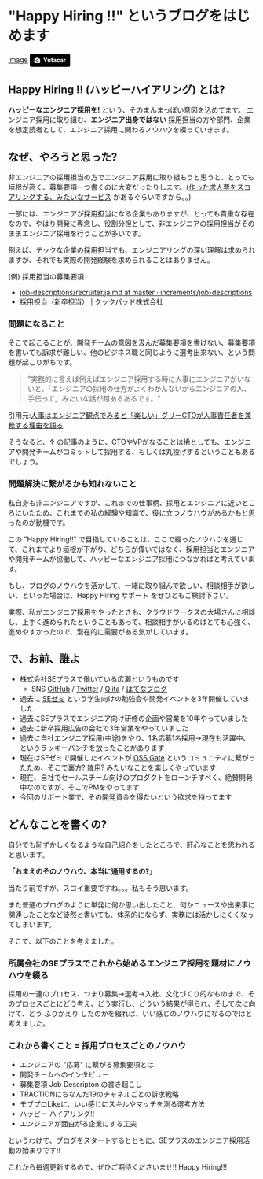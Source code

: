 # "Happy Hiring !!" というブログをはじめます
[image](images/yutacar-28290.jpg)
<a style="background-color:black;color:white;text-decoration:none;padding:4px 6px;font-family:-apple-system, BlinkMacSystemFont, &quot;San Francisco&quot;, &quot;Helvetica Neue&quot;, Helvetica, Ubuntu, Roboto, Noto, &quot;Segoe UI&quot;, Arial, sans-serif;font-size:12px;font-weight:bold;line-height:1.2;display:inline-block;border-radius:3px;" href="http://unsplash.com/@yutacar?utm_medium=referral&amp;utm_campaign=photographer-credit&amp;utm_content=creditBadge" target="_blank" rel="noopener noreferrer" title="Download free do whatever you want high-resolution photos from Yutacar"><span style="display:inline-block;padding:2px 3px;"><svg xmlns="http://www.w3.org/2000/svg" style="height:12px;width:auto;position:relative;vertical-align:middle;top:-1px;fill:white;" viewBox="0 0 32 32"><title></title><path d="M20.8 18.1c0 2.7-2.2 4.8-4.8 4.8s-4.8-2.1-4.8-4.8c0-2.7 2.2-4.8 4.8-4.8 2.7.1 4.8 2.2 4.8 4.8zm11.2-7.4v14.9c0 2.3-1.9 4.3-4.3 4.3h-23.4c-2.4 0-4.3-1.9-4.3-4.3v-15c0-2.3 1.9-4.3 4.3-4.3h3.7l.8-2.3c.4-1.1 1.7-2 2.9-2h8.6c1.2 0 2.5.9 2.9 2l.8 2.4h3.7c2.4 0 4.3 1.9 4.3 4.3zm-8.6 7.5c0-4.1-3.3-7.5-7.5-7.5-4.1 0-7.5 3.4-7.5 7.5s3.3 7.5 7.5 7.5c4.2-.1 7.5-3.4 7.5-7.5z"></path></svg></span><span style="display:inline-block;padding:2px 3px;">Yutacar</span></a>

## Happy Hiring !! (ハッピーハイアリング) とは?
**ハッピーなエンジニア採用を!** という、そのまんまっぽい意図を込めてます。
エンジニア採用に取り組む、**エンジニア出身ではない** 採用担当の方や部門、企業を想定読者として、エンジニア採用に関わるノウハウを綴っていきます。

## なぜ、やろうと思った?
非エンジニアの採用担当の方でエンジニア採用に取り組もうと思うと、とっても垣根が高く、募集要項一つ書くのに大変だったりします。([作った求人票をスコアリングする、みたいなサービス](https://findy.us/) があるぐらいですから。。)

一部には、エンジニアが採用担当になる企業もありますが、とっても貴重な存在なので、やはり開発に専念し、役割分担として、非エンジニアの採用担当がそのままエンジニア採用を行うことが多いです。

例えば、テックな企業の採用担当でも、エンジニアリングの深い理解は求められますが、それでも実際の開発経験を求められることはありません。

(例) 採用担当の募集要項

* [job-descriptions/recruiter.ja.md at master · increments/job-descriptions](https://github.com/increments/job-descriptions/blob/master/recruiter.ja.md)
* [採用担当（新卒担当） |    クックパッド株式会社](https://info.cookpad.com/careers/jobs/careers/recruiter-newgrads)

### 問題になること
そこで起こることが、開発チームの意図を汲んだ募集要項を書けない、募集要項を書いても訴求が難しい、他のビジネス職と同じように選考出来ない、という問題が起こりがちです。

> "実務的に言えば例えばエンジニア採用する時に人事にエンジニアがいないと、「エンジニアの採用の仕方がよくわかんないからエンジニアの人、手伝って」みたいな話が超あるあるです。"
> 
引用元:[人事はエンジニア観点でみると「楽しい」グリーCTOが人事責任者を兼務する理由を語る](http://logmi.jp/196987)

そうなると、↑ の記事のように、CTOやVPがなることは稀としても、エンジニアや開発チームがコミットして採用する、もしくは丸投げするということもあるでしょう。

### 問題解決に繋がるかも知れないこと
私自身も非エンジニアですが、これまでの仕事柄、採用とエンジニアに近いところにいたため、これまでの私の経験や知識で、役に立つノウハウがあるかもと思ったのが動機です。

この "Happy Hiring!!" で目指していることは、ここで綴ったノウハウを通じて、これまでより垣根が下がり、どちらが偉いではなく、採用担当とエンジニアや開発チームが協働して、ハッピーなエンジニア採用につながればと考えています。

もし、ブログのノウハウを活かして、一緒に取り組んで欲しい、相談相手が欲しい、といった場合は、Happy Hiring サポート をぜひともご検討下さい。

実際、私がエンジニア採用をやったときも、クラウドワークスの大場さんに相談し、上手く進められたということもあって、相談相手がいるのはとても心強く、進めやすかったので、潜在的に需要がある気がしています。

## で、お前、誰よ
* 株式会社SEプラスで働いている広瀬というものです
  * SNS [GitHub](https://github.com/sezemiadmin) / [Twitter](https://twitter.com/toshiyahirose) / [Qiita](http://qiita.com/sezemi_seplus) / [はてなブログ](http://sezemi.hatenablog.com)
* 過去に [SEゼミ](https://www.seplus.jp/sezemi/) という学生向けの勉強会や開発イベントを3年開催していました
* 過去にSEプラスでエンジニア向け研修の企画や営業を10年やっていました
* 過去に新卒採用広告の会社で3年営業をやっていました
* 過去に自社エンジニア採用(中途)をやり、1名応募1名採用->現在も活躍中、というラッキーパンチを放ったことがあります
* 現在はSEゼミで開催したイベントが [OSS Gate](http://oss-gate.github.io/) というコミュニティに繋がったため、そこで裏方? 雑用? みたいなことを楽しくやっています
* 現在、自社でセールスチーム向けのプロダクトをローンチすべく、絶賛開発中なのですが、そこでPMをやってます
* 今回のサポート業で、その開発資金を得たいという欲求を持ってます

## どんなことを書くの?
自分でも恥ずかしくなるような自己紹介をしたところで、肝心なことを思われると思います。

 **「おまえのそのノウハウ、本当に通用するの?」**

当たり前ですが、スゴイ重要ですね。。。私もそう思います。

また普通のブログのように単発に何か思い出したこと、何かニュースや出来事に関連したことなど徒然と書いても、体系的にならず、実務には活かしにくくなってしまいます。

そこで、以下のことを考えました。

### 所属会社のSEプラスでこれから始めるエンジニア採用を題材にノウハウを綴る
採用の一連のプロセス、つまり募集->選考->入社、文化づくり的なものまで、そのプロセスごとにどう考え、どう実行し、どういう結果が得られ、そして次に向けて、どう ふりかえり したのかを綴れば、いい感じのノウハウになるのではと考えました。

### これから書くこと = 採用プロセスごとのノウハウ
* エンジニアの "応募" に繋がる募集要項とは
* 開発チームへのインタビュー
* 募集要項 Job Descripton の書き起こし
* TRACTIONにちなんだ19のチャネルごとの訴求戦略
* モブプロLikeに、いい感じにスキルやマッチを測る選考方法
* ハッピー ハイアリング!!
* エンジニアが面白がる企業にする工夫

というわけで、ブログをスタートするとともに、SEプラスのエンジニア採用活動の始まりです!!

これから毎週更新するので、ぜひご期待くださいませ!!
Happy Hiring!!!
